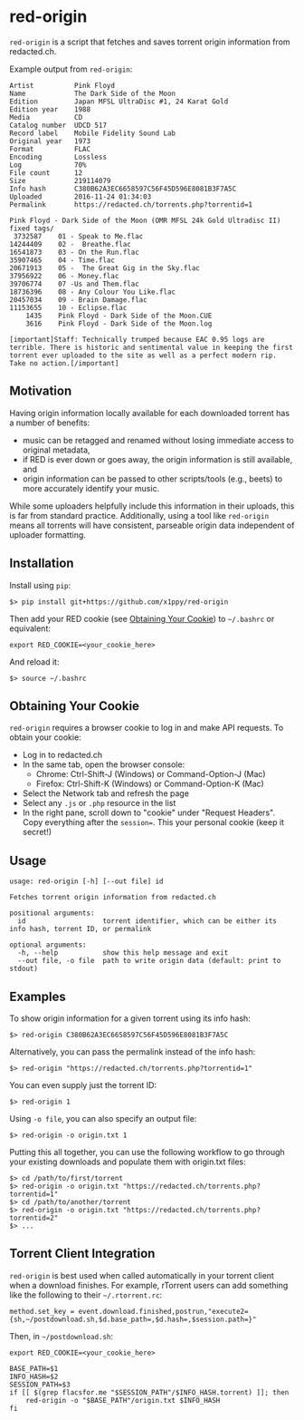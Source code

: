 red-origin
==========

`red-origin` is a script that fetches and saves torrent origin information from redacted.ch.

Example output from `red-origin`:

~~~
Artist          Pink Floyd
Name            The Dark Side of the Moon
Edition         Japan MFSL UltraDisc #1, 24 Karat Gold
Edition year    1988
Media           CD
Catalog number  UDCD 517
Record label    Mobile Fidelity Sound Lab
Original year   1973
Format          FLAC
Encoding        Lossless
Log             70%
File count      12
Size            219114079
Info hash       C380B62A3EC6658597C56F45D596E8081B3F7A5C
Uploaded        2016-11-24 01:34:03
Permalink       https://redacted.ch/torrents.php?torrentid=1

Pink Floyd - Dark Side of the Moon (OMR MFSL 24k Gold Ultradisc II) fixed tags/
 3732587    01 - Speak to Me.flac
14244409    02 -  Breathe.flac
16541873    03 - On the Run.flac
35907465    04 - Time.flac
20671913    05 -  The Great Gig in the Sky.flac
37956922    06 - Money.flac
39706774    07 -Us and Them.flac
18736396    08 - Any Colour You Like.flac
20457034    09 - Brain Damage.flac
11153655    10 - Eclipse.flac
    1435    Pink Floyd - Dark Side of the Moon.CUE
    3616    Pink Floyd - Dark Side of the Moon.log

[important]Staff: Technically trumped because EAC 0.95 logs are terrible. There is historic and sentimental value in keeping the first torrent ever uploaded to the site as well as a perfect modern rip. Take no action.[/important]
~~~

Motivation
----------

Having origin information locally available for each downloaded torrent has a number of benefits:
  * music can be retagged and renamed without losing immediate access to original metadata,
  * if RED is ever down or goes away, the origin information is still available, and
  * origin information can be passed to other scripts/tools (e.g., beets) to more accurately identify your music.

While some uploaders helpfully include this information in their uploads, this
is far from standard practice. Additionally, using a tool like `red-origin`
means all torrents will have consistent, parseable origin data independent of
uploader formatting.

Installation
------------

Install using `pip`:

    $> pip install git+https://github.com/x1ppy/red-origin

Then add your RED cookie (see [Obtaining Your Cookie](https://github.com/x1ppy/red-origin#obtaining-your-cookie)) to `~/.bashrc` or equivalent:

    export RED_COOKIE=<your_cookie_here>

And reload it:

    $> source ~/.bashrc

Obtaining Your Cookie
---------------------
`red-origin` requires a browser cookie to log in and make API requests. To obtain your cookie:
* Log in to redacted.ch
* In the same tab, open the browser console:
    * Chrome: Ctrl-Shift-J (Windows) or Command-Option-J (Mac)
    * Firefox: Ctrl-Shift-K (Windows) or Command-Option-K (Mac)
* Select the Network tab and refresh the page
* Select any `.js` or `.php` resource in the list
* In the right pane, scroll down to "cookie" under "Request Headers". Copy
  everything after the `session=`. This your personal cookie (keep it secret!)

Usage
-----

~~~
usage: red-origin [-h] [--out file] id

Fetches torrent origin information from redacted.ch

positional arguments:
  id                   torrent identifier, which can be either its info hash, torrent ID, or permalink

optional arguments:
  -h, --help           show this help message and exit
  --out file, -o file  path to write origin data (default: print to stdout)
~~~

Examples
--------

To show origin information for a given torrent using its info hash:

    $> red-origin C380B62A3EC6658597C56F45D596E8081B3F7A5C

Alternatively, you can pass the permalink instead of the info hash:

    $> red-origin "https://redacted.ch/torrents.php?torrentid=1"

You can even supply just the torrent ID:

    $> red-origin 1

Using `-o file`, you can also specify an output file:

    $> red-origin -o origin.txt 1

Putting this all together, you can use the following workflow to go through
your existing downloads and populate them with origin.txt files:

    $> cd /path/to/first/torrent
    $> red-origin -o origin.txt "https://redacted.ch/torrents.php?torrentid=1"
    $> cd /path/to/another/torrent
    $> red-origin -o origin.txt "https://redacted.ch/torrents.php?torrentid=2"
    $> ...

Torrent Client Integration
--------------------------

`red-origin` is best used when called automatically in your torrent client when
a download finishes. For example, rTorrent users can add something like the
following to their `~/.rtorrent.rc`:

~~~
method.set_key = event.download.finished,postrun,"execute2={sh,~/postdownload.sh,$d.base_path=,$d.hash=,$session.path=}"
~~~

Then, in `~/postdownload.sh`:
~~~
export RED_COOKIE=<your_cookie_here>

BASE_PATH=$1
INFO_HASH=$2
SESSION_PATH=$3
if [[ $(grep flacsfor.me "$SESSION_PATH"/$INFO_HASH.torrent) ]]; then
    red-origin -o "$BASE_PATH"/origin.txt $INFO_HASH
fi
~~~
